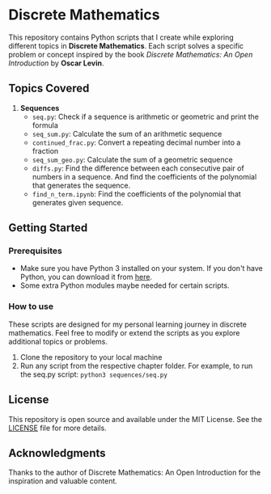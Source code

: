 # Discrete Mathematics

This repository contains Python scripts that I create while exploring different topics in **Discrete Mathematics**. Each script solves a specific problem or concept inspired by the book *Discrete Mathematics: An Open Introduction* by **Oscar Levin**.

## Topics Covered

1. **Sequences**
    - `seq.py`: Check if a sequence is arithmetic or geometric and print the formula
    - `seq_sum.py`: Calculate the sum of an arithmetic sequence
    - `continued_frac.py`: Convert a repeating decimal number into a fraction
    - `seq_sum_geo.py`: Calculate the sum of a geometric sequence
    - `diffs.py`: Find the difference between each consecutive pair of numbers in a sequence. And find the coefficients of the polynomial that generates the sequence.
    - `find_n_term.ipynb`: Find the coefficients of the polynomial that generates given sequence.

## Getting Started

### Prerequisites

- Make sure you have Python 3 installed on your system. If you don't have Python, you can download it from [here](https://www.python.org/downloads/).
- Some extra Python modules maybe needed for certain scripts.

### How to use

These scripts are designed for my personal learning journey in discrete mathematics. Feel free to modify or extend the scripts as you explore additional topics or problems.

1. Clone the repository to your local machine
2. Run any script from the respective chapter folder. For example, to run the seq.py script: `python3 sequences/seq.py`

## License

This repository is open source and available under the MIT License. See the [LICENSE](LICENSE.txt) file for more details.

## Acknowledgments

Thanks to the author of Discrete Mathematics: An Open Introduction for the inspiration and valuable content.
